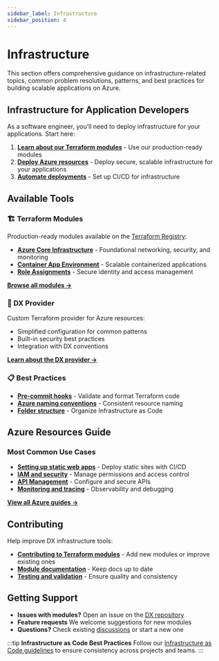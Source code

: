 ```yaml
---
sidebar_label: Infrastructure
sidebar_position: 4
---
```


# Infrastructure

This section offers comprehensive guidance on infrastructure-related topics,
common problem resolutions, patterns, and best practices for building scalable
applications on Azure.

## Infrastructure for Application Developers

As a software engineer, you'll need to deploy infrastructure for your
applications. Start here:

1. **[Learn about our Terraform modules](./using-terraform-registry-modules.md)** -
   Use our production-ready modules
2. **[Deploy Azure resources](./azure/index.md)** - Deploy secure, scalable
   infrastructure for your applications
3. **[Automate deployments](../pipelines/infra-apply.md)** - Set up CI/CD for
   infrastructure

## Available Tools

### 🏗️ Terraform Modules

Production-ready modules available on the
[Terraform Registry](https://registry.terraform.io/namespaces/pagopa-dx):

- **[Azure Core Infrastructure](https://registry.terraform.io/modules/pagopa-dx/azure-core-infra)** -
  Foundational networking, security, and monitoring
- **[Container App Environment](https://registry.terraform.io/modules/pagopa-dx/azure-container-app-environment)** -
  Scalable containerized applications
- **[Role Assignments](https://registry.terraform.io/modules/pagopa-dx/azure-role-assignments)** -
  Secure identity and access management

[**Browse all modules →**](https://registry.terraform.io/namespaces/pagopa-dx)

### 🔧 DX Provider

Custom Terraform provider for Azure resources:

- Simplified configuration for common patterns
- Built-in security best practices
- Integration with DX conventions

[**Learn about the DX provider →**](./contributing-to-dx-provider.md)

### 📋 Best Practices

- **[Pre-commit hooks](./pre-commit-terraform.md)** - Validate and format
  Terraform code
- **[Azure naming conventions](../conventions/azure-naming-convention.md)** -
  Consistent resource naming
- **[Folder structure](../conventions/infra-folder-structure.md)** - Organize
  Infrastructure as Code

## Azure Resources Guide

### Most Common Use Cases

- **[Setting up static web apps](./setting-up-azure-static-web-app.md)** -
  Deploy static sites with CI/CD
- **[IAM and security](./azure/azure-iam.md)** - Manage permissions and access
  control
- **[API Management](./azure/apim/index.md)** - Configure and secure APIs
- **[Monitoring and tracing](./azure/azure-tracing.md)** - Observability and
  debugging

[**View all Azure guides →**](./azure/index.md)

## Contributing

Help improve DX infrastructure tools:

- **[Contributing to Terraform modules](./contributing-to-dx-terraform-modules/index.md)** -
  Add new modules or improve existing ones
- **[Module documentation](./contributing-to-dx-terraform-modules/documenting-dx-terraform-modules.md)** -
  Keep docs up to date
- **[Testing and validation](./pre-commit-terraform.md)** - Ensure quality and
  consistency

## Getting Support

- **Issues with modules?** Open an issue on the
  [DX repository](https://github.com/pagopa/dx/issues)
- **Feature requests** We welcome suggestions for new modules
- **Questions?** Check existing
  [discussions](https://github.com/pagopa/dx/discussions) or start a new one

:::tip **Infrastructure as Code Best Practices** Follow our
[Infrastructure as Code guidelines](../conventions/infra-folder-structure.md) to
ensure consistency across projects and teams. :::

